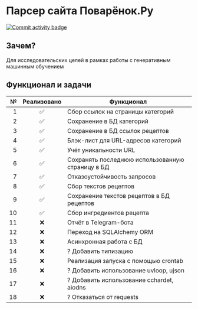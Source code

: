 # Парсер сайта Поварёнок.Ру

[![Commit activity badge](https://img.shields.io/github/commit-activity/m/Glazkoff/povarenok_scrapper?label=%D0%90%D0%BA%D1%82%D0%B8%D0%B2%D0%BD%D0%BE%D1%81%D1%82%D1%8C%20%D0%BA%D0%BE%D0%BC%D0%BC%D0%B8%D1%82%D0%BE%D0%B2)](https://img.shields.io/github/commit-activity/m/Glazkoff/povarenok_scrapper)

## Зачем?

Для исследовательских целей в рамках работы с генеративным машинным обучением

## Функционал и задачи

|   № | Реализовано | Функционал                                       |
| --: | :---------: | ------------------------------------------------ |
|   1 |     ✅      | Сбор ссылок на страницы категорий                |
|   2 |     ✅      | Сохранение в БД категорий                        |
|   3 |     ✅      | Сохранение в БД ссылок рецептов                  |
|   4 |     ✅      | Блэк-лист для URL-адресов категорий              |
|   5 |     ✅      | Учёт уникальности URL                            |
|   6 |     ✅      | Сохранять последнюю использованную страницу в БД |
|   7 |     ✅      | Отказоустойчивость запросов                      |
|   8 |     ✅      | Сбор текстов рецептов                            |
|   9 |     ✅      | Сохранение текстов рецептов в БД рецептов        |
|  10 |     ✅      | Сбор ингредиентов рецепта                        |
|  11 |     ❌      | Отчёт в Telegram-бота                            |
|  12 |     ❌      | Переход на SQLAlchemy ORM                        |
|  13 |     ❌      | Асинхронная работа с БД                          |
|  14 |     ❌      | ? Добавить типизацию                             |
|  15 |     ❌      | Реализация запуска с помощью crontab             |
|  16 |     ❌      | ? Добавить использование uvloop, ujson           |
|  17 |     ❌      | ? Добавить использование cchardet, aiodns        |
|  18 |     ❌      | ? Отказаться от requests                         |
